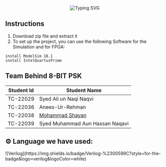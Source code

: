 <div align="center">
  <img src="https://readme-typing-svg.herokuapp.com?font=Poppins&weight=600&size=28&duration=3500&pause=500&color=fffffcenter=true&vCenter=true&width=435&lines=NED+University;Comunication+System;Complex+Engineering+Problem" alt="Typing SVG" />
</div>

## Instructions
1. Download zip file and extract it
2. To set up the project, you can use the following Software for the Simulation and for FPGA:
```
install ModelSim 18.1
install IntelQuartusPrime
```

## Team Behind 8-BIT PSK

| Student Id | Student Name |
| ------------- | ------------- |
| TC-22029 |  Syed Ali un Naqi Naqvi |
| TC-22036 | Anees-Ur-Rehman  |
| TC-22038 | <a href="https://mohammadshayan.me" > Mohammad Shayan </a>  |
| TC-22039 | Syed Muhammad Aun Hassan Naqavi |

## ⚙️ Language we have used:
<p align="left">
  ![Verilog](https://img.shields.io/badge/Verilog-%2300599C?style=for-the-badge&logo=verilog&logoColor=white)
</p>
